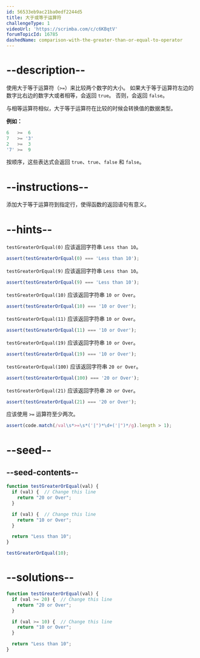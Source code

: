 ```yaml
---
id: 56533eb9ac21ba0edf2244d5
title: 大于或等于运算符
challengeType: 1
videoUrl: 'https://scrimba.com/c/c6KBqtV'
forumTopicId: 16785
dashedName: comparison-with-the-greater-than-or-equal-to-operator
---
```


# --description--

使用大于等于运算符（`>=`）来比较两个数字的大小。 如果大于等于运算符左边的数字比右边的数字大或者相等，会返回 `true`。 否则，会返回 `false`。

与相等运算符相似，大于等于运算符在比较的时候会转换值的数据类型。

**例如：**

```js
6   >=  6
7   >= '3'
2   >=  3
'7' >=  9
```

按顺序，这些表达式会返回 `true`、`true`、`false` 和 `false`。

# --instructions--

添加大于等于运算符到指定行，使得函数的返回语句有意义。

# --hints--

`testGreaterOrEqual(0)` 应该返回字符串 `Less than 10`。

```js
assert(testGreaterOrEqual(0) === 'Less than 10');
```

`testGreaterOrEqual(9)` 应该返回字符串 `Less than 10`。

```js
assert(testGreaterOrEqual(9) === 'Less than 10');
```

`testGreaterOrEqual(10)` 应该返回字符串 `10 or Over`。

```js
assert(testGreaterOrEqual(10) === '10 or Over');
```

`testGreaterOrEqual(11)` 应该返回字符串 `10 or Over`。

```js
assert(testGreaterOrEqual(11) === '10 or Over');
```

`testGreaterOrEqual(19)` 应该返回字符串 `10 or Over`。

```js
assert(testGreaterOrEqual(19) === '10 or Over');
```

`testGreaterOrEqual(100)` 应该返回字符串 `20 or Over`。

```js
assert(testGreaterOrEqual(100) === '20 or Over');
```

`testGreaterOrEqual(21)` 应该返回字符串 `20 or Over`。

```js
assert(testGreaterOrEqual(21) === '20 or Over');
```

应该使用 `>=` 运算符至少两次。

```js
assert(code.match(/val\s*>=\s*('|")*\d+('|")*/g).length > 1);
```

# --seed--

## --seed-contents--

```js
function testGreaterOrEqual(val) {
  if (val) {  // Change this line
    return "20 or Over";
  }

  if (val) {  // Change this line
    return "10 or Over";
  }

  return "Less than 10";
}

testGreaterOrEqual(10);
```

# --solutions--

```js
function testGreaterOrEqual(val) {
  if (val >= 20) {  // Change this line
    return "20 or Over";
  }

  if (val >= 10) {  // Change this line
    return "10 or Over";
  }

  return "Less than 10";
}
```
